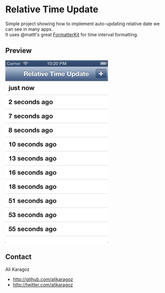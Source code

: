 # Relative Time Update
Simple project showing how to implement auto-updating relative date we can see in many apps.  
It uses @mattt's great [FormatterKit](https://github.com/mattt/FormatterKit) for time interval formatting.

## Preview
![](screenshots/relative-time.png)

## Contact

Ali Karagoz

- http://github.com/alikaragoz
- http://twitter.com/alikaragoz
